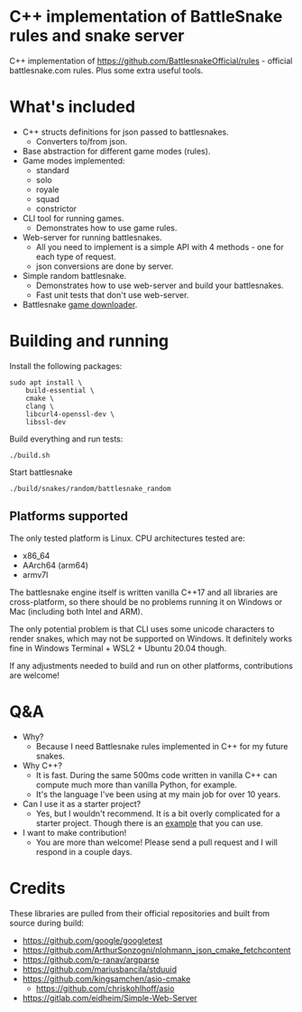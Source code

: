 # C++ implementation of BattleSnake rules and snake server

C++ implementation of https://github.com/BattlesnakeOfficial/rules - official battlesnake.com rules. Plus some extra useful tools.

# What's included

* C++ structs definitions for json passed to battlesnakes.
  * Converters to/from json.
* Base abstraction for different game modes (rules).
* Game modes implemented:
  * standard
  * solo
  * royale
  * squad
  * constrictor
* CLI tool for running games.
  * Demonstrates how to use game rules.
* Web-server for running battlesnakes.
  * All you need to implement is a simple API with 4 methods - one for each type of request.
  * json conversions are done by server.
* Simple random battlesnake.
  * Demonstrates how to use web-server and build your battlesnakes.
  * Fast unit tests that don't use web-server.
* Battlesnake [game downloader](gamedownloader/README.md).

# Building and running

Install the following packages:

```
sudo apt install \
    build-essential \
    cmake \
    clang \
    libcurl4-openssl-dev \
    libssl-dev
```

Build everything and run tests:

```
./build.sh
```

Start battlesnake

```
./build/snakes/random/battlesnake_random
```

## Platforms supported

The only tested platform is Linux. CPU architectures tested are:
* x86_64
* AArch64 (arm64)
* armv7l

The battlesnake engine itself is written vanilla C++17 and all libraries are cross-platform, so there should be no problems running it on Windows or Mac (including both Intel and ARM).

The only potential problem is that CLI uses some unicode characters to render snakes, which may not be supported on Windows. It definitely works fine in Windows Terminal + WSL2 + Ubuntu 20.04 though.

If any adjustments needed to build and run on other platforms, contributions are welcome!

# Q&A

* Why?
  * Because I need Battlesnake rules implemented in C++ for my future snakes.
* Why C++?
  * It is fast. During the same 500ms code written in vanilla C++ can compute much more than vanilla Python, for example.
  * It's the language I've been using at my main job for over 10 years.
* Can I use it as a starter project?
  * Yes, but I wouldn't recommend. It is a bit overly complicated for a starter project. Though there is an [example](snakes/random/README.md) that you can use.
* I want to make contribution!
  * You are more than welcome! Please send a pull request and I will respond in a couple days.

# Credits

These libraries are pulled from their official repositories and built from source during build:

* https://github.com/google/googletest
* https://github.com/ArthurSonzogni/nlohmann_json_cmake_fetchcontent
* https://github.com/p-ranav/argparse
* https://github.com/mariusbancila/stduuid
* https://github.com/kingsamchen/asio-cmake
  * https://github.com/chriskohlhoff/asio
* https://gitlab.com/eidheim/Simple-Web-Server
